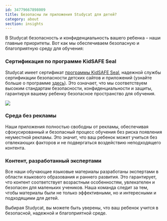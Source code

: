 ```yaml
---
id: 34779667898009
title: Безопасны ли приложения Studycat для детей?
category: about
section: insights
---
```


В Studycat безопасность и конфиденциальность вашего ребенка – наши главные приоритеты. Вот как мы обеспечиваем безопасную и благоприятную среду для обучения:

### Сертификация по программе KidSAFE Seal

Studycat имеет сертификат [программы KidSAFE Seal](https://www.kidsafeseal.com/certifiedproducts/studycat_fun_appseries.html), надежной службы сертификации безопасности детских сайтов и приложений (узнайте больше о программе [здесь](https://www.kidsafeseal.com/aboutourprogram.html)). Это означает, что мы соответствуем высоким стандартам безопасности, конфиденциальности и защиты, гарантируя вашему ребенку безопасное пространство для обучения.

![](https://help.studycat.com/hc/article_attachments/34779667893401)

### Среда без рекламы 

Наши приложения полностью свободны от рекламы, обеспечивая сфокусированный и безопасный процесс обучения без риска появления неуместной рекламы. Это значит, что ваш ребенок может учиться без отвлекающих факторов и не подвергаться воздействию неподходящего контента.

### Контент, разработанный экспертами

Все наши обучающие языковые материалы разработаны экспертами в области языкового образования и раннего развития. Это гарантирует, что контент соответствует возрастным особенностям, увлекателен и безопасен для маленьких учеников. Наша команда следит за тем, чтобы материалы были не только эффективными, но и интересными и подходящими для детей.

Выбирая Studycat, вы можете быть уверены, что ваш ребенок учится в безопасной, надежной и благоприятной среде.

